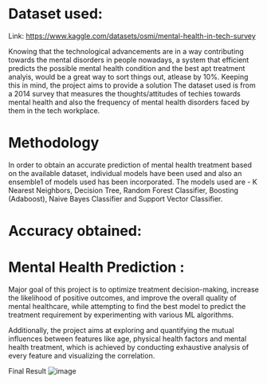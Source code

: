 # Dataset used:

Link: https://www.kaggle.com/datasets/osmi/mental-health-in-tech-survey

Knowing that the technological advancements are in a way contributing towards the mental disorders in people nowadays, a system that efficient predicts the possible mental health condition and the best apt treatment analyis, would be a great way to sort things out, atlease by 10%. Keeping this in mind, the project aims to provide a solution The dataset used is from a 2014 survey that measures the thoughts/attitudes of techies towards mental health and also the frequency of mental health disorders faced by them in the tech workplace. 

# Methodology

In order to obtain an accurate prediction of mental health treatment based on the available dataset, individual models have been used and also an ensemble1 of models used has been incorporated. The models used are - K Nearest Neighbors, Decision Tree, Random Forest Classifier, Boosting (Adaboost), Naive Bayes Classifier and Support Vector Classifier.

# Accuracy obtained:



# Mental Health Prediction : 
Major goal of this project is to optimize treatment decision-making, increase the likelihood of positive outcomes, and improve the overall quality of mental healthcare, while attempting to find the best model to predict the treatment requirement by experimenting with various ML algorithms.

Additionally, the project aims at exploring and quantifying the mutual influences between features like age, physical health factors and mental health treatment, which is achieved by conducting exhaustive analysis of every feature and visualizing the correlation.

Final Result
![image](https://github.com/priyalkmurthy5/Mental-Health-Predictor/assets/69590799/23d9e28d-a60f-457e-a8a9-9bf09bd0accd)

